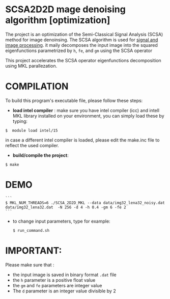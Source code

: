 # SCSA2D2D mage denoising algorithm [optimization]

The project is an optimization of the Semi-Classical Signal Analysis (SCSA) method for image denoinsing. The SCSA algorithm is used for [signal and image processing](https://ieeexplore.ieee.org/search/searchresult.jsp?newsearch=true&queryText=Eigenfunctions%20of%20the%20Schr%C3%B6dinger%20Operator).  it maily  decomposes the input image into the squared eigenfunctions parametrized by `h`, `fe`, and `gm` using the SCSA operator 

This project accelerates the SCSA operator eigenfunctions decomposition using MKL parallezation. 




# COMPILATION
  To build this program's executable file, please follow these steps:

  - **load intel compiler** : make sure you have intel compiler (icc) and intell MKL library installed on your environment, you can simply load these by typing:
  ```
  $  module load intel/15
  ```
  in case a different intel compiler is loaded, please edit the make.inc file to reflect the used compiler. 

  - **build/compile the project**:
  ```
  $ make
  ```



# DEMO


    ```
    $ MKL_NUM_THREADS=6 ./SCSA_2D2D_MKL --data data/img32_lena32_noisy.dat  data/img32_lena32.dat  -N 256 -d 4 -h 0.4 -gm 6 -fe 2
    ```

  - to change input parameters, type for example:
    ```
    $ run_command.sh
    ```

    
# IMPORTANT:
Please make sure that :
  - the input image is saved in binary format `.dat` file 
  - the `h` parameter is a positive float value
  - the `gm` and `fe` parameters are integer value
  - The `d` parameter is an integer value divisible by 2

